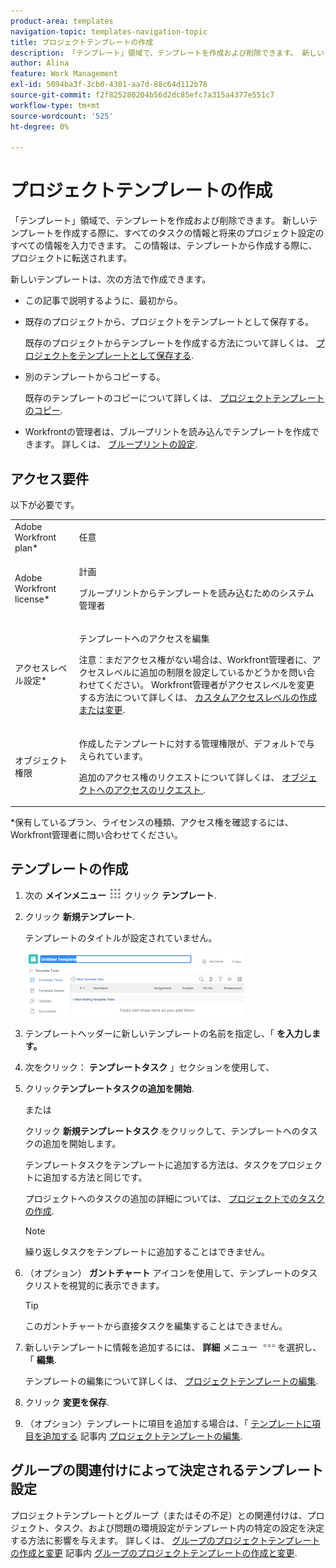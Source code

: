 ```yaml
---
product-area: templates
navigation-topic: templates-navigation-topic
title: プロジェクトテンプレートの作成
description: 「テンプレート」領域で、テンプレートを作成および削除できます。 新しいテンプレートを作成する際に、すべてのタスクの情報と将来のプロジェクト設定のすべての情報を入力できます。 この情報は、テンプレートから作成する際に、プロジェクトに転送されます。
author: Alina
feature: Work Management
exl-id: 5094ba3f-3cb0-4301-aa7d-88c64d112b78
source-git-commit: f2f825280204b56d2dc85efc7a315a4377e551c7
workflow-type: tm+mt
source-wordcount: '525'
ht-degree: 0%

---
```


# プロジェクトテンプレートの作成

「テンプレート」領域で、テンプレートを作成および削除できます。 新しいテンプレートを作成する際に、すべてのタスクの情報と将来のプロジェクト設定のすべての情報を入力できます。 この情報は、テンプレートから作成する際に、プロジェクトに転送されます。

新しいテンプレートは、次の方法で作成できます。

* この記事で説明するように、最初から。
* 既存のプロジェクトから、プロジェクトをテンプレートとして保存する。

   既存のプロジェクトからテンプレートを作成する方法について詳しくは、 [プロジェクトをテンプレートとして保存する](../../../manage-work/projects/manage-projects/save-project-as-template.md).

* 別のテンプレートからコピーする。

   既存のテンプレートのコピーについて詳しくは、 [プロジェクトテンプレートのコピー](../../../manage-work/projects/create-and-manage-templates/copy-template.md).

* Workfrontの管理者は、ブループリントを読み込んでテンプレートを作成できます。 詳しくは、 [ブループリントの設定](../../../administration-and-setup/blueprints/configure-template-package.md).

## アクセス要件

以下が必要です。

<table style="table-layout:auto"> 
 <col> 
 <col> 
 <tbody> 
  <tr> 
   <td role="rowheader">Adobe Workfront plan*</td> 
   <td> <p>任意</p> </td> 
  </tr> 
  <tr> 
   <td role="rowheader">Adobe Workfront license*</td> 
   <td> <p>計画 </p> <p data-mc-conditions="QuicksilverOrClassic.Quicksilver">ブループリントからテンプレートを読み込むためのシステム管理者</p> </td> 
  </tr> 
  <tr> 
   <td role="rowheader">アクセスレベル設定*</td> 
   <td> <p>テンプレートへのアクセスを編集</p> <p>注意：まだアクセス権がない場合は、Workfront管理者に、アクセスレベルに追加の制限を設定しているかどうかを問い合わせてください。 Workfront管理者がアクセスレベルを変更する方法について詳しくは、 <a href="../../../administration-and-setup/add-users/configure-and-grant-access/create-modify-access-levels.md" class="MCXref xref">カスタムアクセスレベルの作成または変更</a>.</p> </td> 
  </tr> 
  <tr> 
   <td role="rowheader">オブジェクト権限</td> 
   <td> <p>作成したテンプレートに対する管理権限が、デフォルトで与えられています。</p> <p>追加のアクセス権のリクエストについて詳しくは、 <a href="../../../workfront-basics/grant-and-request-access-to-objects/request-access.md" class="MCXref xref">オブジェクトへのアクセスのリクエスト </a>.</p> </td> 
  </tr> 
 </tbody> 
</table>

&#42;保有しているプラン、ライセンスの種類、アクセス権を確認するには、Workfront管理者に問い合わせてください。

## テンプレートの作成

1. 次の **メインメニュー** ![](assets/main-menu-icon.png) クリック **テンプレート**.

1. クリック **新規テンプレート**.

   テンプレートのタイトルが設定されていません。

   ![新規テンプレート](assets/create-template-nwe-2022-350x102.png)

1. テンプレートヘッダーに新しいテンプレートの名前を指定し、「 **を入力します。**
1. 次をクリック： **テンプレートタスク** 」セクションを使用して、
1. クリック&#x200B;**テンプレートタスクの追加を開始**.

   または

   クリック **新規テンプレートタスク** をクリックして、テンプレートへのタスクの追加を開始します。

   テンプレートタスクをテンプレートに追加する方法は、タスクをプロジェクトに追加する方法と同じです。

   プロジェクトへのタスクの追加の詳細については、 [プロジェクトでのタスクの作成](../../../manage-work/tasks/create-tasks/create-tasks-in-project.md).

   >[!NOTE]
   >
   >繰り返しタスクをテンプレートに追加することはできません。

1. （オプション） **ガントチャート** アイコンを使用して、テンプレートのタスクリストを視覚的に表示できます。

   >[!TIP]
   >
   >このガントチャートから直接タスクを編集することはできません。

1. 新しいテンプレートに情報を追加するには、 **詳細** メニュー ![](assets/more-icon.png)を選択し、「 **編集**.

   テンプレートの編集について詳しくは、 [プロジェクトテンプレートの編集](../../../manage-work/projects/create-and-manage-templates/edit-templates.md).

1. クリック **変更を保存**.
1. （オプション）テンプレートに項目を追加する場合は、「 [テンプレートに項目を追加する](../../../manage-work/projects/create-and-manage-templates/edit-templates.md#adding-items-to-template) 記事内 [プロジェクトテンプレートの編集](../../../manage-work/projects/create-and-manage-templates/edit-templates.md).

## グループの関連付けによって決定されるテンプレート設定

プロジェクトテンプレートとグループ（またはその不足）との関連付けは、プロジェクト、タスク、および問題の環境設定がテンプレート内の特定の設定を決定する方法に影響を与えます。 詳しくは、 [グループのプロジェクトテンプレートの作成と変更](../../../administration-and-setup/manage-groups/work-with-group-objects/create-and-modify-a-groups-templates.md#template2) 記事内 [グループのプロジェクトテンプレートの作成と変更](../../../administration-and-setup/manage-groups/work-with-group-objects/create-and-modify-a-groups-templates.md).
